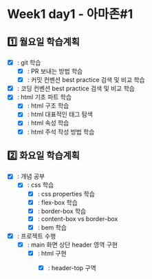 # Week1 day1 - 아마존#1

## :one: 월요일 학습계획

- [x] : git 학습
  - [x] : PR 보내는 방법 학습
  - [x] : 커밋 컨벤션 best practice 검색 및 비교 학습
- [x] : 코딩 컨벤션 best practice 검색 및 비교 학습
- [x] : html 기초 파트 학습
  - [x] : html 구조 학습
  - [x] : html 대표적인 태그 탐색
  - [x] : html 속성 학습
  - [x] : html 주석 작성 방법 학습

## :two: 화요일 학습계획

- [x] : 개념 공부
  - [x] : css 학습
    - [x] : css properties 학습
    - [x] : flex-box 학습
    - [x] : border-box 학습
    - [x] : content-box vs border-box
    - [x] : bem 학습
- [x] : 프로젝트 수행
  - [x] : main 화면 상단 header 영역 구현
    - [x] : html 구현
      - [x] : header-top 구역


